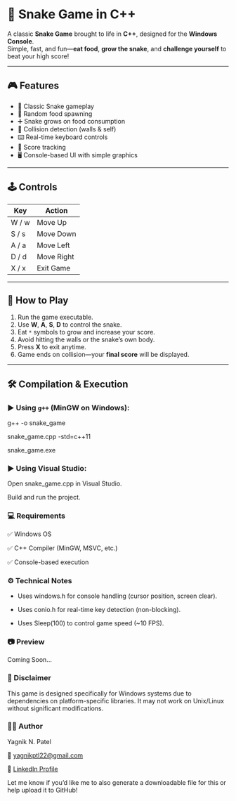 # 🐍 Snake Game in C++

A classic **Snake Game** brought to life in **C++**, designed for the **Windows Console**.  
Simple, fast, and fun—**eat food**, **grow the snake**, and **challenge yourself** to beat your high score!

---

## 🎮 Features

- 🐍 Classic Snake gameplay  
- 🎯 Random food spawning  
- ➕ Snake grows on food consumption  
- 🧱 Collision detection (walls & self)  
- ⌨️ Real-time keyboard controls  
- 🧮 Score tracking  
- 🖥️ Console-based UI with simple graphics  

---

## 🕹️ Controls

| Key   | Action      |
|-------|-------------|
| W / w | Move Up     |
| S / s | Move Down   |
| A / a | Move Left   |
| D / d | Move Right  |
| X / x | Exit Game   |

---

## 🚀 How to Play

1. Run the game executable.
2. Use **W**, **A**, **S**, **D** to control the snake.
3. Eat `*` symbols to grow and increase your score.
4. Avoid hitting the walls or the snake’s own body.
5. Press **X** to exit anytime.
6. Game ends on collision—your **final score** will be displayed.

---

## 🛠️ Compilation & Execution

### ▶️ Using `g++` (MinGW on Windows):

g++ -o snake_game

snake_game.cpp -std=c++11

snake_game.exe

### ▶️ Using Visual Studio:

Open snake_game.cpp in Visual Studio.

Build and run the project.

### 💻 Requirements

✅ Windows OS

✅ C++ Compiler (MinGW, MSVC, etc.)

✅ Console-based execution

### ⚙️ Technical Notes

- Uses windows.h for console handling (cursor position, screen clear).

- Uses conio.h for real-time key detection (non-blocking).

- Uses Sleep(100) to control game speed (~10 FPS).

### 📷 Preview

Coming Soon...

### 📌 Disclaimer

This game is designed specifically for Windows systems due to dependencies on platform-specific libraries.
It may not work on Unix/Linux without significant modifications.

### 👨‍💻 Author

Yagnik N. Patel

📧 yagnikptl22@gmail.com

🔗 [LinkedIn Profile](https://www.linkedin.com/in/yagnik-n-patel)

Let me know if you’d like me to also generate a downloadable file for this or help upload it to GitHub!
